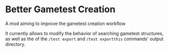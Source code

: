 # Better Gametest Creation

A mod aiming to improve the gametest creation workflow

It currently allows to modify the behavior of searching gametest structures, as well as the of the `/test export` and `/test exportthis` commands' output directory.


